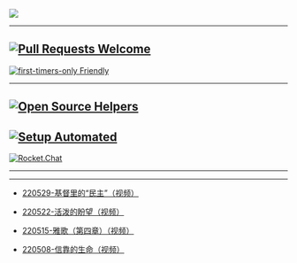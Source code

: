 ![](https://pic.imgdb.cn/item/6294dee30947543129597092.jpg)


---
[![Pull Requests Welcome](https://img.shields.io/badge/video-主日证道-brightgreen)](https://xbzj123.github.io/Sunday.github.io/)
---
[![first-timers-only Friendly](https://img.shields.io/badge/video-查　　经-yellow)](https://xbzj123.github.io/Bible.github.io/)

---
[![Open Source Helpers](https://img.shields.io/badge/%E2%9C%9F-初信栽培-orange)]()
---
[![Setup Automated](https://img.shields.io/badge/Curriculum-建设中……-critical)]()
---
[![Rocket.Chat](https://img.shields.io/badge/Curriculum-建设中……-blue)]()

---


---

* [220529-基督里的“民主”（视频）](https://www.asuswebstorage.com/navigate/a/#/s/2C8DF5F5CB914285ADE773E4617F7720Y)

* [220522-活泼的盼望（视频）](https://www.asuswebstorage.com/navigate/a/#/s/202F780806784DD280B465196E287BB6Y)

* [220515-雅歌（第四章）（视频）](https://www.asuswebstorage.com/navigate/a/#/s/E55E4A71C43441E19994841A2D8A2796Y)

* [220508-信靠的生命（视频）](https://www.asuswebstorage.com/navigate/a/#/s/803B7915C8214401961A930724D5545CY)
